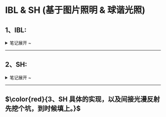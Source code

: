 # IBL & SH (基于图片照明 & 球谐光照)
## 1、IBL:
<details>
<summary>笔记展开 ~ </summary>

### 1.1 IBL 执行流程:
* 1、需要的数据有：cubeMap、AOMap、RoughnessMap。
* 2、根据cubeMap的原理，先求出反射向量，代码如下：
```
    half3 cubeMap_ReflectDir = reflect(-view_WorldDir, i.normal_WorldDir);
```
* 3、根据粗糙度，求mipmap层级，然后使用texCUBElod采样，代码如下：
```
    half roughness = tex2D(_RoughnessMap, i.uv).r;
    roughness = 1 - saturate(pow(roughness, _RoughnessMapIntensity));
    // texCUBElod 求 mipmap值的写法。
    roughness = roughness * (1.7 - 0.7 * roughness);
    float mipmap_level = roughness * 6.0;

    half4 cubeMap = texCUBElod(_CubeMap, float4(cubeMap_ReflectDir, mipmap_level));
    //确保在移动端能拿到HDR信息
    half3 IBL = DecodeHDR(cubeMap, _CubeMap_HDR);
```
* 4、cubeMap设置如下：
<div align=center>
<img src="https://user-images.githubusercontent.com/104584816/203937455-60620459-6895-4a0e-b73f-854d7f71817d.png" width="800" height="750">
</div>

### 1.2 IBL 中使用 CubeMap 会出现的问题:
* CubeMap会有问题，当物体上不同的两个点的反射向量是同一方向时(即`cubeMap_ReflectDir`相同)，就会造成结果一样的情况。 **采用unity内置经纬度计算公式如下，传入三维反射方向向量，可以求出uv坐标，然后采样 2D 贴图(`tex2D`)(`_PanoramaMap`)即可。** 代码如下：
```
    float3 normalizedCoords = normalize(reflect_dir);
    float latitude = acos(normalizedCoords.y);
    float longitude = atan2(normalizedCoords.z, normalizedCoords.x);
    float2 sphereCoords = float2(longitude, latitude) * float2(0.5 / UNITY_PI, 1.0 / UNITY_PI);
    float2 uv_panorama =  float2(0.5, 1.0) - sphereCoords;
    float4 color_LatLong = tex2D(_PanoramaMap, uv_panorama);
    //确保在移动端能拿到HDR信息
    float3 env_color = DecodeHDR(color_LatLong, _PanoramaMap_HDR);
    float3 final_color = env_color * ao * _Tint.rgb * _Expose;
    return float4(final_color, 1.0);
```
</details>

---
## 2、SH:
<details>
<summary>笔记展开 ~ </summary>

* 根据一张cubeMap图片，在 Unity 中用工具计算出里面需要的信息(Custom SHAr ~ SHBb SHC。一共7个值)，怎么计算的暂时没有研究，代码也看不懂= =
```
    float4 normalForSH = float4(normal_dir, 1.0);
    //SHEvalLinearL0L1
    half3 x;
    x.r = dot(custom_SHAr, normalForSH);
    x.g = dot(custom_SHAg, normalForSH);
    x.b = dot(custom_SHAb, normalForSH);

    //SHEvalLinearL2
    half3 x1, x2;
    // 4 of the quadratic (L2) polynomials
    half4 vB = normalForSH.xyzz * normalForSH.yzzx;
    x1.r = dot(custom_SHBr, vB);
    x1.g = dot(custom_SHBg, vB);
    x1.b = dot(custom_SHBb, vB);

    // Final (5th) quadratic (L2) polynomial
    half vC = normalForSH.x*normalForSH.x - normalForSH.y*normalForSH.y;
    x2 = custom_SHC.rgb * vC;

    float3 sh = max(float3(0.0, 0.0, 0.0), (x + x1 + x2));
    sh = pow(sh, 1.0 / 2.2);

    half3 env_color = sh;
    half3 final_color = env_color * ao * _Tint.rgb * _Expose;

    return float4(final_color,1.0);
```
</details>

---
## $\color{red}{3、SH 具体的实现，以及间接光漫反射先挖个坑，到时候填上。}$










